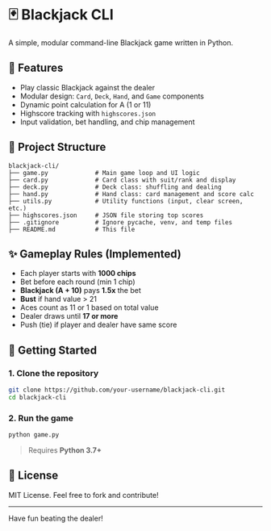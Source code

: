 # 🃏 Blackjack CLI

A simple, modular command-line Blackjack game written in Python.

## 🎯 Features

- Play classic Blackjack against the dealer
- Modular design: `Card`, `Deck`, `Hand`, and `Game` components
- Dynamic point calculation for A (1 or 11)
- Highscore tracking with `highscores.json`
- Input validation, bet handling, and chip management

## 📂 Project Structure

```
blackjack-cli/
├── game.py             # Main game loop and UI logic
├── card.py             # Card class with suit/rank and display
├── deck.py             # Deck class: shuffling and dealing
├── hand.py             # Hand class: card management and score calc
├── utils.py            # Utility functions (input, clear screen, etc.)
├── highscores.json     # JSON file storing top scores
├── .gitignore          # Ignore pycache, venv, and temp files
├── README.md           # This file
```

## ✨ Gameplay Rules (Implemented)

- Each player starts with **1000 chips**
- Bet before each round (min 1 chip)
- **Blackjack (A + 10)** pays **1.5x** the bet
- **Bust** if hand value > 21
- Aces count as 11 or 1 based on total value
- Dealer draws until **17 or more**
- Push (tie) if player and dealer have same score

## 🚀 Getting Started

### 1. Clone the repository

```bash
git clone https://github.com/your-username/blackjack-cli.git
cd blackjack-cli
```

### 2. Run the game

```bash
python game.py
```

> Requires **Python 3.7+**

## 📄 License

MIT License. Feel free to fork and contribute!

---

Have fun beating the dealer!
